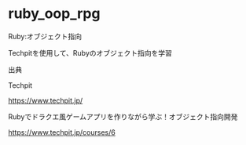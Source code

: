 # ruby_oop_rpg
Ruby:オブジェクト指向

Techpitを使用して、Rubyのオブジェクト指向を学習

出典

Techpit

https://www.techpit.jp/


Rubyでドラクエ風ゲームアプリを作りながら学ぶ！オブジェクト指向開発

https://www.techpit.jp/courses/6
